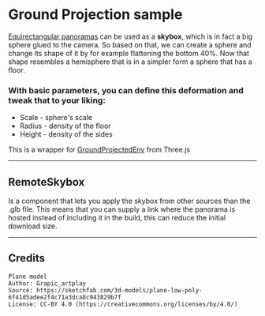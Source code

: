 # Ground Projection sample

[Equirectangular panoramas](https://polyhaven.com/hdris) can be used as a __skybox__, which is in fact a big sphere glued to the camera. So based on that, we can create a sphere and change its shape of it by for example flattening the bottom 40%. Now that shape resembles a hemisphere that is in a simpler form a sphere that has a floor. 

### With basic parameters, you can define this deformation and tweak that to your liking:

- Scale - sphere's scale
- Radius - density of the floor
- Height - density of the sides

This is a wrapper for [GroundProjectedEnv](https://threejs.org/examples/webgl_materials_envmaps_groundprojected.html) from Three.js

---

## RemoteSkybox

Is a component that lets you apply the skybox from other sources than the .glb file. This means that you can supply a link where the panorama is hosted instead of including it in the build, this can reduce the initial download size.

---

## Credits
```
Plane model
Author: Grapic_artplay
Source: https://sketchfab.com/3d-models/plane-low-poly-6f41d5adee2f4c71a3dca8c943829b7f
License: CC-BY 4.0 (https://creativecommons.org/licenses/by/4.0/)
```